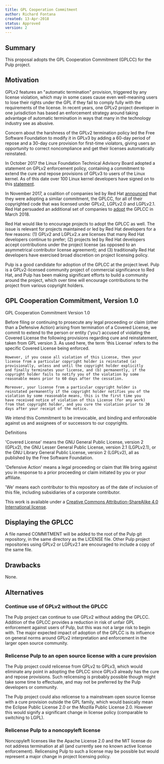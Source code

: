 ```yaml
---
title: GPL Cooperation Commitment
author: Richard Fontana
created: 13-Apr-2018
status: Approved
version: 2
---
```


## Summary

This proposal adopts the GPL Cooperation Commitment (GPLCC) for the
Pulp project.

## Motivation

GPLv2 features an "automatic termination" provision, triggered by any
license violation, which may in some cases cause even well-meaning
users to lose their rights under the GPL if they fail to comply fully
with the requirements of the license. In recent years, one GPLv2
project developer in one jurisdiction has based an enforcement
strategy around taking advantage of automatic termination in ways that
many in the technology industry see as abusive.

Concern about the harshness of the GPLv2 termination policy led the
Free Software Foundation to modify it in GPLv3 by adding a 60-day
period of repose and a 30-day cure provision for first-time violators,
giving users an opportunity to correct noncompliance and get their
licenses automatically reinstated.

In October 2017 the Linux Foundation Technical Advisory Board adopted
a statement on GPLv2 enforcement policy, containing a commitment to
extend the cure and repose provisions of GPLv3 to users of the Linux
kernel. As of this date over 100 Linux kernel developers have signed
on to this
[statement](https://git.kernel.org/pub/scm/linux/kernel/git/torvalds/linux.git/tree/Documentation/process/kernel-enforcement-statement.rst).

In November 2017, a coalition of companies led by Red Hat
[announced](https://www.redhat.com/en/about/press-releases/technology-industry-leaders-join-forces-increase-predictability-open-source-licensing)
that they were adopting a similar commitment, the GPLCC, for all of
their copyrighted code that was licensed under GPLv2, LGPLv2.0 and
LGPLv2.1. Red Hat persuaded an additional set of companies to
[adopt](https://www.redhat.com/en/about/press-releases/momentum-builds-new-wave-technology-industry-leaders-join-efforts-increase-predictability-open-source-licensing)
the GPLCC in March 2018.

Red Hat would like to encourage projects to adopt the GPLCC as
well. The issue is relevant for projects maintained or led by Red Hat
developers for a few reasons: (1) GPLv2 and LGPLv2.x are licenses that
many Red Hat developers continue to prefer; (2) projects led by Red
Hat developers accept contributions under the project license (as
opposed to an asymmetrical contributor license agreement); and (3)
traditionally Red Hat developers have exercised broad discretion on
project licensing policy.

Pulp is a good candidate for adoption of the GPLCC at the project
level. Pulp is a GPLv2-licensed community project of commercial
significance to Red Hat, and Pulp has been making significant efforts
to build a community around the project, which over time will
encourage contributions to the project from various copyright holders.

## GPL Cooperation Commitment, Version 1.0

GPL Cooperation Commitment
Version 1.0

Before filing or continuing to prosecute any legal proceeding or claim
(other than a Defensive Action) arising from termination of a Covered
License, we commit to extend to the person or entity ('you') accused
of violating the Covered License the following provisions regarding
cure and reinstatement, taken from GPL version 3. As used here, the
term 'this License' refers to the specific Covered License being
enforced.

    However, if you cease all violation of this License, then your
    license from a particular copyright holder is reinstated (a)
    provisionally, unless and until the copyright holder explicitly
    and finally terminates your license, and (b) permanently, if the
    copyright holder fails to notify you of the violation by some
    reasonable means prior to 60 days after the cessation.

    Moreover, your license from a particular copyright holder is
    reinstated permanently if the copyright holder notifies you of the
    violation by some reasonable means, this is the first time you
    have received notice of violation of this License (for any work)
    from that copyright holder, and you cure the violation prior to 30
    days after your receipt of the notice.

We intend this Commitment to be irrevocable, and binding and
enforceable against us and assignees of or successors to our
copyrights.

Definitions

'Covered License' means the GNU General Public License, version 2
(GPLv2), the GNU Lesser General Public License, version 2.1
(LGPLv2.1), or the GNU Library General Public License, version 2
(LGPLv2), all as published by the Free Software Foundation.

'Defensive Action' means a legal proceeding or claim that We bring
against you in response to a prior proceeding or claim initiated by
you or your affiliate.

'We' means each contributor to this repository as of the date of
inclusion of this file, including subsidiaries of a corporate
contributor.

This work is available under a [Creative Commons Attribution-ShareAlike 4.0 International license](https://creativecommons.org/licenses/by-sa/4.0/).

## Displaying the GPLCC

A file named COMMITMENT will be added to the root of the Pulp git
repository, in the same directory as the LICENSE file. Other Pulp
project repositories using GPLv2 or LGPLv2.1 are encouraged to
include a copy of the same file.

## Drawbacks

None.

## Alternatives

### Continue use of GPLv2 without the GPLCC

The Pulp project can continue to use GPLv2 without adding the
GPLCC. Addition of the GPLCC provides a reduction in risk of unfair GPL
enforcement against users of Pulp, but this was not a large risk to
begin with. The major expected impact of adoption of the GPLCC is its
influence on general norms around GPLv2 interpretation and enforcement
in the larger open source community.

### Relicense Pulp to an open source license with a cure provision

The Pulp project could relicense from GPLv2 to GPLv3, which would
eliminate any point in adopting the GPLCC since GPLv3 already has the
cure and repose provisions. Such relicensing is probably possible
though might take some time to effectuate, and may not be preferred by
the Pulp developers or community.

The Pulp project could also relicense to a mainstream open source
license with a cure provision outside the GPL family, which would
basically mean the Eclipse Public License 2.0 or the Mozilla Public
License 2.0. However this would signify a significant change in
license policy (comparable to switching to LGPL).

### Relicense Pulp to a noncopyleft license

Noncopyleft licenses like the Apache License 2.0 and the MIT license
do not address termination at all (and currently see no known active
license enforcement). Relicensing Pulp to such a license may be
possible but would represent a major change in project licensing
policy.
